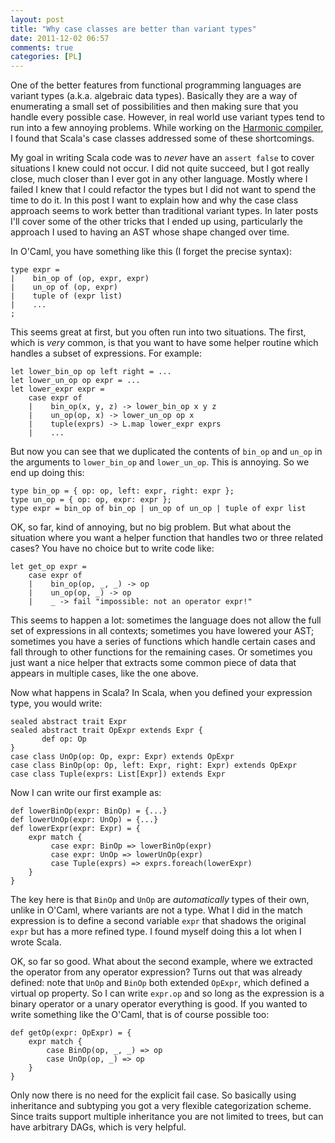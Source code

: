 ```yaml
---
layout: post
title: "Why case classes are better than variant types"
date: 2011-12-02 06:57
comments: true
categories: [PL]
---
```


One of the better features from functional programming languages are
variant types (a.k.a. algebraic data types).  Basically they are a way
of enumerating a small set of possibilities and then making sure that
you handle every possible case.  However, in real world use variant
types tend to run into a few annoying problems.  While working on the
[Harmonic compiler](http://www.harmonic-lang.org), I found that
Scala's case classes addressed some of these shortcomings.  

My goal in writing Scala code was to *never* have an `assert false` to
cover situations I knew could not occur.  I did not quite succeed, but
I got really close, much closer than I ever got in any other language.
Mostly where I failed I knew that I could refactor the types but I did
not want to spend the time to do it.  In this post I want to explain
how and why the case class approach seems to work better than
traditional variant types.  In later posts I'll cover some of the
other tricks that I ended up using, particularly the approach I used
to having an AST whose shape changed over time.

In O'Caml, you have something like this (I forget the precise syntax):

    type expr =
    |    bin_op of (op, expr, expr)
    |    un_op of (op, expr)
    |    tuple of (expr list)
    |    ...
    ;

This seems great at first, but you often run into two situations.  The
first, which is *very* common, is that you want to have some helper
routine which handles a subset of expressions.  For example:

    let lower_bin_op op left right = ...
    let lower_un_op op expr = ...
    let lower_expr expr = 
        case expr of
        |    bin_op(x, y, z) -> lower_bin_op x y z
        |    un_op(op, x) -> lower_un_op op x
        |    tuple(exprs) -> L.map lower_expr exprs
        |    ...

But now you can see that we duplicated the contents of `bin_op` and
`un_op` in the arguments to `lower_bin_op` and `lower_un_op`.  This is
annoying.  So we end up doing this:

    type bin_op = { op: op, left: expr, right: expr };
    type un_op = { op: op, expr: expr };
    type expr = bin_op of bin_op | un_op of un_op | tuple of expr list

OK, so far, kind of annoying, but no big problem.  But what about the
situation where you want a helper function that handles two or three
related cases?  You have no choice but to write code like:

    let get_op expr = 
        case expr of 
        |    bin_op(op, _, _) -> op
        |    un_op(op, _) -> op
        |    _ -> fail "impossible: not an operator expr!"

This seems to happen a lot: sometimes the language does not allow the
full set of expressions in all contexts; sometimes you have lowered
your AST; sometimes you have a series of functions which handle
certain cases and fall through to other functions for the remaining
cases.  Or sometimes you just want a nice helper that extracts some
common piece of data that appears in multiple cases, like the one
above.

Now what happens in Scala?  In Scala, when you defined your expression
type, you would write:

    sealed abstract trait Expr
    sealed abstract trait OpExpr extends Expr {
           def op: Op
    }
    case class UnOp(op: Op, expr: Expr) extends OpExpr
    case class BinOp(op: Op, left: Expr, right: Expr) extends OpExpr
    case class Tuple(exprs: List[Expr]) extends Expr

Now I can write our first example as:

    def lowerBinOp(expr: BinOp) = {...}
    def lowerUnOp(expr: UnOp) = {...}
    def lowerExpr(expr: Expr) = {
        expr match {
             case expr: BinOp => lowerBinOp(expr)
             case expr: UnOp => lowerUnOp(expr)
             case Tuple(exprs) => exprs.foreach(lowerExpr)
        }
    }

The key here is that `BinOp` and `UnOp` are *automatically* types of
their own, unlike in O'Caml, where variants are not a type.  What I
did in the match expression is to define a second variable `expr` that
shadows the original `expr` but has a more refined type.  I found
myself doing this a lot when I wrote Scala.

OK, so far so good.  What about the second example, where we extracted
the operator from any operator expression?  Turns out that was already
defined: note that `UnOp` and `BinOp` both extended `OpExpr`, which
defined a virtual op property.  So I can write `expr.op` and so long
as the expression is a binary operator or a unary operator everything
is good.  If you wanted to write something like the O'Caml, that is
of course possible too:

    def getOp(expr: OpExpr) = {
        expr match {
            case BinOp(op, _, _) => op
            case UnOp(op, _) => op
        }
    }

Only now there is no need for the explicit fail case.  So basically
using inheritance and subtyping you got a very flexible categorization
scheme.  Since traits support multiple inheritance you are not limited
to trees, but can have arbitrary DAGs, which is very helpful.
